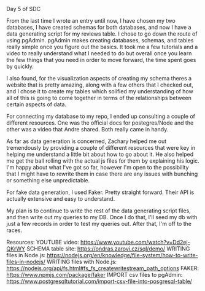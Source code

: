 Day 5 of SDC

From the last time I wrote an entry until now, I have chosen my two databases, I have created schemas for both databases, and now I have a data generating script for my reviews table. I chose to go down the route of using pgAdmin. pgAdmin makes creating databases, schemas, and tables really simple once you figure out the basics. It took me a few tutorials and a video to really understand what I needed to do but overall once you learn the few things that you need in order to move forward, the time spent goes by quickly.

I also found, for the visualization aspects of creating my schema theres a website that is pretty amazing, along with a few others that I checked out, and I chose it to create my tables which solified my understanding of how all of this is going to come together in terms of the relationships between certain aspects of data.

For connecting my database to my repo, I ended up consulting a couple of different resources. One was the official docs for postegres/Node and the other was a video that Andre shared. Both really came in handy.

As far as data generation is concerned, Zachary helped me out tremendously by providing a couple of different resources that were key in helping me understand a little bit about how to go about it. He also helped me get the ball rolling with the actual js files for them by explaining his logic. I'm happy about what I've got so far, however I'm open to the possibility that I might have to rewrite them in case there are any issues with bunching or something else unpredictable.

For fake data generation, I used Faker. Pretty straight forward. Their API is actually extensive and easy to understand.

My plan is to continue to write the rest of the data generating script files, and then write out my queries to my DB. Once I do that, I'll seed my db with just a few records in order to test my queries out. After that, I'm off to the races.



Resources:
YOUTUBE video: https://www.youtube.com/watch?v=Dd2ej-QKrWY
SCHEMA table site: https://ondras.zarovi.cz/sql/demo/
WRITING files in Node.js: https://nodejs.org/en/knowledge/file-system/how-to-write-files-in-nodejs/
WRITING files with Node.js: https://nodejs.org/api/fs.html#fs_fs_createwritestream_path_options
FAKER: https://www.npmjs.com/package/faker
IMPORT csv files to pgAdmin: https://www.postgresqltutorial.com/import-csv-file-into-posgresql-table/


